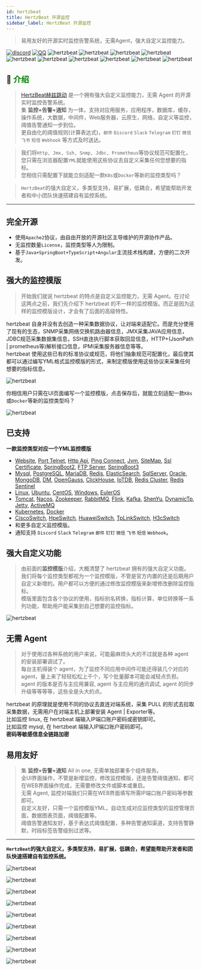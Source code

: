 ```yaml
---
id: hertzbeat  
title: HertzBeat 开源监控   
sidebar_label: HertzBeat 开源监控    
---
```



> 易用友好的开源实时监控告警系统，无需Agent，强大自定义监控能力。

[![discord](https://img.shields.io/badge/chat-on%20discord-brightgreen)](https://discord.gg/Fb6M73htGr)
[![QQ](https://img.shields.io/badge/qq-630061200-orange)](https://qm.qq.com/q/FltGGGIX2m)
![hertzbeat](https://cdn.jsdelivr.net/gh/dromara/hertzbeat@gh-pages/img/badge/web-monitor.svg)
![hertzbeat](https://cdn.jsdelivr.net/gh/dromara/hertzbeat@gh-pages/img/badge/ping-connect.svg)
![hertzbeat](https://cdn.jsdelivr.net/gh/dromara/hertzbeat@gh-pages/img/badge/port-available.svg)
![hertzbeat](https://cdn.jsdelivr.net/gh/dromara/hertzbeat@gh-pages/img/badge/database-monitor.svg)
![hertzbeat](https://cdn.jsdelivr.net/gh/dromara/hertzbeat@gh-pages/img/badge/os-monitor.svg)
![hertzbeat](https://img.shields.io/badge/monitor-cloud%20native-brightgreen)
![hertzbeat](https://img.shields.io/badge/monitor-middleware-blueviolet)
![hertzbeat](https://img.shields.io/badge/monitor-network-red)
![hertzbeat](https://cdn.jsdelivr.net/gh/dromara/hertzbeat@gh-pages/img/badge/custom-monitor.svg)
![hertzbeat](https://cdn.jsdelivr.net/gh/dromara/hertzbeat@gh-pages/img/badge/alert.svg)


## 🎡 <font color="green">介绍</font>

> [HertzBeat赫兹跳动](https://github.com/apache/hertzbeat) 是一个拥有强大自定义监控能力，无需 Agent 的开源实时监控告警系统。     
> 集 **监控+告警+通知** 为一体，支持对应用服务，应用程序，数据库，缓存，操作系统，大数据，中间件，Web服务器，云原生，网络，自定义等监控，阈值告警通知一步到位。   
> 更自由化的阈值规则(计算表达式)，`邮件` `Discord` `Slack` `Telegram` `钉钉` `微信` `飞书` `短信` `Webhook` 等方式及时送达。

> 我们将`Http, Jmx, Ssh, Snmp, Jdbc, Prometheus`等协议规范可配置化，您只需在浏览器配置`YML`就能使用这些协议去自定义采集任何您想要的指标。    
> 您相信只需配置下就能立刻适配一款`K8s`或`Docker`等新的监控类型吗？

> `HertzBeat`的强大自定义，多类型支持，易扩展，低耦合，希望能帮助开发者和中小团队快速搭建自有监控系统。

----   

## 完全开源

- 使用`Apache2`协议，由自由开放的开源社区主导维护的开源协作产品。
- 无监控数量`License`，监控类型等人为限制。
- 基于`Java+SpringBoot+TypeScript+Angular`主流技术栈构建，方便的二次开发。

## 强大的监控模版  

> 开始我们就说 hertzbeat 的特点是自定义监控能力，无需 Agent。在讨论这两点之前，我们先介绍下 hertzbeat 的不一样的监控模版。而正是因为这样的监控模版设计，才会有了后面的高级特性。  

hertzbeat 自身并没有去创造一种采集数据协议，让对端来适配它。而是充分使用了现有的生态，SNMP采集网络交换机路由器信息，JMX采集JAVA应用信息，JDBC规范采集数据集信息，SSH直连执行脚本获取回显信息，HTTP+(JsonPath | prometheus等)解析接口信息，IPMI采集服务器信息等等。   
hertzbeat 使用这些已有的标准协议或规范，将他们抽象规范可配置化，最后使其都可以通过编写YML格式监控模版的形式，来制定模版使用这些协议来采集任何想要的指标信息。  

![hertzbeat](/img/blog/multi-protocol.png)

你相信用户只需在UI页面编写一个监控模版，点击保存后，就能立刻适配一款`K8s`或`Docker`等新的监控类型吗？

![hertzbeat](/img/home/9.png)


## 已支持

**一款监控类型对应一个YML监控模版**

- [Website](https://raw.githubusercontent.com/apache/hertzbeat/master/manager/src/main/resources/define/app-website.yml), [Port Telnet](https://raw.githubusercontent.com/apache/hertzbeat/master/manager/src/main/resources/define/app-port.yml),
  [Http Api](https://raw.githubusercontent.com/apache/hertzbeat/master/manager/src/main/resources/define/app-api.yml), [Ping Connect](https://raw.githubusercontent.com/apache/hertzbeat/master/manager/src/main/resources/define/app-ping.yml),
  [Jvm](https://raw.githubusercontent.com/apache/hertzbeat/master/manager/src/main/resources/define/app-jvm.yml), [SiteMap](https://raw.githubusercontent.com/apache/hertzbeat/master/manager/src/main/resources/define/app-fullsite.yml),
  [Ssl Certificate](https://raw.githubusercontent.com/apache/hertzbeat/master/manager/src/main/resources/define/app-ssl_cert.yml), [SpringBoot2](https://raw.githubusercontent.com/apache/hertzbeat/master/manager/src/main/resources/define/app-springboot2.yml),
  [FTP Server](https://raw.githubusercontent.com/apache/hertzbeat/master/manager/src/main/resources/define/app-ftp.yml), [SpringBoot3](https://raw.githubusercontent.com/apache/hertzbeat/master/manager/src/main/resources/define/app-springboot3.yml)
- [Mysql](https://raw.githubusercontent.com/apache/hertzbeat/master/manager/src/main/resources/define/app-mysql.yml), [PostgreSQL](https://raw.githubusercontent.com/apache/hertzbeat/master/manager/src/main/resources/define/app-postgresql.yml),
  [MariaDB](https://raw.githubusercontent.com/apache/hertzbeat/master/manager/src/main/resources/define/app-mariadb.yml), [Redis](https://raw.githubusercontent.com/apache/hertzbeat/master/manager/src/main/resources/define/app-redis.yml),
  [ElasticSearch](https://raw.githubusercontent.com/apache/hertzbeat/master/manager/src/main/resources/define/app-elasticsearch.yml), [SqlServer](https://raw.githubusercontent.com/apache/hertzbeat/master/manager/src/main/resources/define/app-sqlserver.yml),
  [Oracle](https://raw.githubusercontent.com/apache/hertzbeat/master/manager/src/main/resources/define/app-oracle.yml), [MongoDB](https://raw.githubusercontent.com/apache/hertzbeat/master/manager/src/main/resources/define/app-mongodb.yml),
  [DM](https://raw.githubusercontent.com/apache/hertzbeat/master/manager/src/main/resources/define/app-dm.yml), [OpenGauss](https://raw.githubusercontent.com/apache/hertzbeat/master/manager/src/main/resources/define/app-opengauss.yml),
  [ClickHouse](https://raw.githubusercontent.com/apache/hertzbeat/master/manager/src/main/resources/define/app-clickhouse.yml), [IoTDB](https://raw.githubusercontent.com/apache/hertzbeat/master/manager/src/main/resources/define/app-iotdb.yml),
  [Redis Cluster](https://raw.githubusercontent.com/apache/hertzbeat/master/manager/src/main/resources/define/app-redis_cluster.yml), [Redis Sentinel](https://raw.githubusercontent.com/apache/hertzbeat/master/manager/src/main/resources/define/app-redis_sentinel.yml)
- [Linux](https://raw.githubusercontent.com/apache/hertzbeat/master/manager/src/main/resources/define/app-linux.yml), [Ubuntu](https://raw.githubusercontent.com/apache/hertzbeat/master/manager/src/main/resources/define/app-ubuntu.yml),
  [CentOS](https://raw.githubusercontent.com/apache/hertzbeat/master/manager/src/main/resources/define/app-centos.yml), [Windows](https://raw.githubusercontent.com/apache/hertzbeat/master/manager/src/main/resources/define/app-windows.yml),
  [EulerOS](https://raw.githubusercontent.com/apache/hertzbeat/master/manager/src/main/resources/define/app-euleros.yml)
- [Tomcat](https://raw.githubusercontent.com/apache/hertzbeat/master/manager/src/main/resources/define/app-tomcat.yml), [Nacos](https://raw.githubusercontent.com/apache/hertzbeat/master/manager/src/main/resources/define/app-nacos.yml),
  [Zookeeper](https://raw.githubusercontent.com/apache/hertzbeat/master/manager/src/main/resources/define/app-zookeeper.yml), [RabbitMQ](https://raw.githubusercontent.com/apache/hertzbeat/master/manager/src/main/resources/define/app-rabbitmq.yml),
  [Flink](https://raw.githubusercontent.com/apache/hertzbeat/master/manager/src/main/resources/define/app-flink.yml), [Kafka](https://raw.githubusercontent.com/apache/hertzbeat/master/manager/src/main/resources/define/app-kafka.yml),
  [ShenYu](https://raw.githubusercontent.com/apache/hertzbeat/master/manager/src/main/resources/define/app-shenyu.yml), [DynamicTp](https://raw.githubusercontent.com/apache/hertzbeat/master/manager/src/main/resources/define/app-dynamic_tp.yml),
  [Jetty](https://raw.githubusercontent.com/apache/hertzbeat/master/manager/src/main/resources/define/app-jetty.yml), [ActiveMQ](https://raw.githubusercontent.com/apache/hertzbeat/master/manager/src/main/resources/define/app-activemq.yml)
- [Kubernetes](https://raw.githubusercontent.com/apache/hertzbeat/master/manager/src/main/resources/define/app-kubernetes.yml), [Docker](https://raw.githubusercontent.com/apache/hertzbeat/master/manager/src/main/resources/define/app-docker.yml)
- [CiscoSwitch](https://raw.githubusercontent.com/apache/hertzbeat/master/manager/src/main/resources/define/app-cisco_switch.yml), [HpeSwitch](https://raw.githubusercontent.com/apache/hertzbeat/master/manager/src/main/resources/define/app-hpe_switch.yml),
  [HuaweiSwitch](https://raw.githubusercontent.com/apache/hertzbeat/master/manager/src/main/resources/define/app-huawei_switch.yml), [TpLinkSwitch](https://raw.githubusercontent.com/apache/hertzbeat/master/manager/src/main/resources/define/app-tplink_switch.yml),
  [H3cSwitch](https://raw.githubusercontent.com/apache/hertzbeat/master/manager/src/main/resources/define/app-h3c_switch.yml)
- 和更多自定义监控模版。
- 通知支持 `Discord` `Slack` `Telegram` `邮件` `钉钉` `微信` `飞书` `短信` `Webhook`。

## 强大自定义功能  

> 由前面的**监控模版**介绍，大概清楚了 hertzbeat 拥有的强大自定义功能。      
> 我们将每个监控类型都视为一个监控模版，不管是官方内置的还是后期用户自定义新增的。用户都可以方便的通过修改监控模版来新增修改删除监控指标。       
> 模版里面包含各个协议的使用，指标别名转换，指标计算，单位转换等一系列功能，帮助用户能采集到自己想要的监控指标。    

![hertzbeat](/img/docs/hertzbeat-arch.png)

## 无需 Agent  

> 对于使用过各种系统的用户来说，可能最麻烦头大的不过就是各种 agent 的安装部署调试了。     
> 每台主机得装个 agent，为了监控不同应用中间件可能还得装几个对应的 agent，量上来了轻轻松松上千个，写个批量脚本可能会减轻点负担。    
> agent 的版本是否与主应用兼容, agent 与主应用的通讯调试, agent 的同步升级等等等等，这些全是头大的点。    

hertzbeat 的原理就是使用不同的协议去直连对端系统，采集 PULL 的形式去拉取采集数据，无需用户在对端主机上部署安装 Agent | Exporter等。    
比如监控 linux, 在 hertzbeat 端输入IP端口账户密码或密钥即可。   
比如监控 mysql, 在 hertzbeat 端输入IP端口账户密码即可。    
**密码等敏感信息全链路加密** 

## 易用友好  

> 集 **监控+告警+通知** All in one, 无需单独部署多个组件服务。    
> 全UI界面操作，不管是新增监控，修改监控模版，还是告警阈值通知，都可在WEB界面操作完成，无需要修改文件或脚本或重启。     
> 无需 Agent, 监控对端我们只需在WEB界面填写所需IP端口账户密码等参数即可。   
> 自定义友好，只需一个监控模版YML，自动生成对应监控类型的监控管理页面，数据图表页面，阈值配置等。   
> 阈值告警通知友好，基于表达式阈值配置，多种告警通知渠道，支持告警静默，时段标签告警级别过滤等。   


-----

**`HertzBeat`的强大自定义，多类型支持，易扩展，低耦合，希望能帮助开发者和团队快速搭建自有监控系统。**

![hertzbeat](/img/home/0.png)  

![hertzbeat](/img/home/1.png)  

![hertzbeat](/img/home/2.png)  

![hertzbeat](/img/home/3.png)  

![hertzbeat](/img/home/4.png)  

![hertzbeat](/img/home/6.png)  

![hertzbeat](/img/home/7.png)  

![hertzbeat](/img/home/8.png)  

![hertzbeat](/img/home/9.png)  
